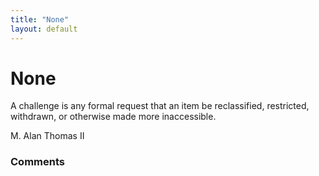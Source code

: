 ```yaml
---
title: "None"
layout: default
---
```

None
=====================
A challenge is any formal request that an item be reclassified,
restricted, withdrawn, or otherwise made more inaccessible.

M. Alan Thomas II

### Comments ###


